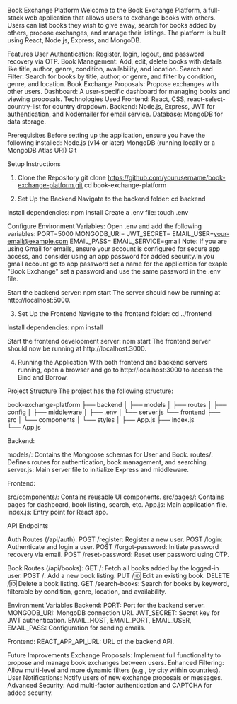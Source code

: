 Book Exchange Platform
Welcome to the Book Exchange Platform, a full-stack web application that allows users to exchange books with others. Users can list books they wish to give away, search for books added by others, propose exchanges, and manage their listings. The platform is built using React, Node.js, Express, and MongoDB.

Features
User Authentication: Register, login, logout, and password recovery via OTP.
Book Management: Add, edit, delete books with details like title, author, genre, condition, availability, and location.
Search and Filter: Search for books by title, author, or genre, and filter by condition, genre, and location.
Book Exchange Proposals: Propose exchanges with other users.
Dashboard: A user-specific dashboard for managing books and viewing proposals.
Technologies Used
Frontend: React, CSS, react-select-country-list for country dropdown.
Backend: Node.js, Express, JWT for authentication, and Nodemailer for email service.
Database: MongoDB for data storage.

Prerequisites
Before setting up the application, ensure you have the following installed:
Node.js (v14 or later)
MongoDB (running locally or a MongoDB Atlas URI)
Git

Setup Instructions
1. Clone the Repository
git clone https://github.com/yourusername/book-exchange-platform.git
cd book-exchange-platform

2. Set Up the Backend
Navigate to the backend folder:
cd backend

Install dependencies:
npm install
Create a .env file:
touch .env

Configure Environment Variables: Open .env and add the following variables:
PORT=5000
MONGODB_URI=<your-mongodb-uri>
JWT_SECRET=<your-jwt-secret>
EMAIL_USER=<your-email@example.com>
EMAIL_PASS=<your-email-password>
EMAIL_SERVICE=gmail
Note: If you are using Gmail for emails, ensure your account is configured for secure app access, and consider using an app password for added security.In you gmail account go to app password set a name for the application for exaple "Book Exchange" set a password and use the same password in the .env file.

Start the backend server:
npm start
The server should now be running at http://localhost:5000.

3. Set Up the Frontend
Navigate to the frontend folder:
cd ../frontend

Install dependencies:
npm install

Start the frontend development server:
npm start
The frontend server should now be running at http://localhost:3000.

4. Running the Application
With both frontend and backend servers running, open a browser and go to http://localhost:3000 to access the Bind and Borrow.

Project Structure
The project has the following structure:

book-exchange-platform
├── backend
│   ├── models
│   ├── routes
│   ├── config
│   ├── middleware
│   ├── .env
│   └── server.js
└── frontend
    ├── src
    │   └── components
    │        └── styles
    │   ├── App.js
    ├── index.js   
    └── App.js

Backend:

models/: Contains the Mongoose schemas for User and Book.
routes/: Defines routes for authentication, book management, and searching.
server.js: Main server file to initialize Express and middleware.

Frontend:

src/components/: Contains reusable UI components.
src/pages/: Contains pages for dashboard, book listing, search, etc.
App.js: Main application file.
index.js: Entry point for React app.

API Endpoints

Auth Routes (/api/auth):
POST /register: Register a new user.
POST /login: Authenticate and login a user.
POST /forgot-password: Initiate password recovery via email.
POST /reset-password: Reset user password using OTP.

Book Routes (/api/books):
GET /: Fetch all books added by the logged-in user.
POST /: Add a new book listing.
PUT /:id: Edit an existing book.
DELETE /:id: Delete a book listing.
GET /search-books: Search for books by keyword, filterable by condition, genre, location, and availability.

Environment Variables
Backend:
PORT: Port for the backend server.
MONGODB_URI: MongoDB connection URI.
JWT_SECRET: Secret key for JWT authentication.
EMAIL_HOST, EMAIL_PORT, EMAIL_USER, EMAIL_PASS: Configuration for sending emails.

Frontend:
REACT_APP_API_URL: URL of the backend API.

Future Improvements
Exchange Proposals: Implement full functionality to propose and manage book exchanges between users.
Enhanced Filtering: Allow multi-level and more dynamic filters (e.g., by city within countries).
User Notifications: Notify users of new exchange proposals or messages.
Advanced Security: Add multi-factor authentication and CAPTCHA for added security.






